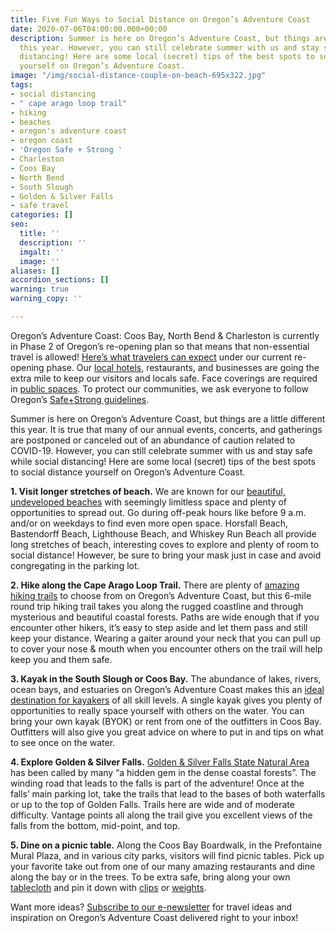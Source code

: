 ```yaml
---
title: Five Fun Ways to Social Distance on Oregon’s Adventure Coast
date: 2020-07-06T04:00:00.000+00:00
description: Summer is here on Oregon’s Adventure Coast, but things are a little different
  this year. However, you can still celebrate summer with us and stay safe while social
  distancing! Here are some local (secret) tips of the best spots to social distance
  yourself on Oregon’s Adventure Coast.
image: "/img/social-distance-couple-on-beach-695x322.jpg"
tags:
- social distancing
- " cape arago loop trail"
- hiking
- beaches
- oregon's adventure coast
- oregon coast
- 'Oregon Safe + Strong '
- Charleston
- Coos Bay
- North Bend
- South Slough
- Golden & Silver Falls
- safe travel
categories: []
seo:
  title: ''
  description: ''
  imgalt: ''
  image: ''
aliases: []
accordion_sections: []
warning: true
warning_copy: ''

---
```

Oregon’s Adventure Coast: Coos Bay, North Bend & Charleston is currently in Phase 2 of Oregon’s re-opening plan so that means that non-essential travel is allowed! [Here’s what travelers can expect](https://www.oregonsadventurecoast.com/blog/ready.set.adventure-what-travelers-can-expect-as-we-reopen-oregon-s-adventure-coast/) under our current re-opening phase. Our [local hotels](https://www.oregonsadventurecoast.com/blog/how-hotels-on-oregon-s-adventure-coast-are-keeping-guests-safe/), restaurants, and businesses are going the extra mile to keep our visitors and locals safe. Face coverings are required in [public spaces](https://sharedsystems.dhsoha.state.or.us/DHSForms/Served/le2288K.pdf). To protect our communities, we ask everyone to follow Oregon’s [Safe+Strong guidelines](https://govstatus.egov.com/reopening-oregon).

Summer is here on Oregon’s Adventure Coast, but things are a little different this year. It is true that many of our annual events, concerts, and gatherings are postponed or canceled out of an abundance of caution related to COVID-19. However, you can still celebrate summer with us and stay safe while social distancing! Here are some local (secret) tips of the best spots to social distance yourself on Oregon’s Adventure Coast.

**1. Visit longer stretches of beach.** We are known for our [beautiful, undeveloped beaches](https://www.oregonsadventurecoast.com/undeveloped-beaches/) with seemingly limitless space and plenty of opportunities to spread out. Go during off-peak hours like before 9 a.m. and/or on weekdays to find even more open space. Horsfall Beach, Bastendorff Beach, Lighthouse Beach, and Whiskey Run Beach all provide long stretches of beach, interesting coves to explore and plenty of room to social distance! However, be sure to bring your mask just in case and avoid congregating in the parking lot.

**2. Hike along the Cape Arago Loop Trail.** There are plenty of [amazing hiking trails](https://www.oregonsadventurecoast.com/hiking-walking/) to choose from on Oregon’s Adventure Coast, but this 6-mile round trip hiking trail takes you along the rugged coastline and through mysterious and beautiful coastal forests. Paths are wide enough that if you encounter other hikers, it’s easy to step aside and let them pass and still keep your distance. Wearing a gaiter around your neck that you can pull up to cover your nose & mouth when you encounter others on the trail will help keep you and them safe.

**3. Kayak in the South Slough or Coos Bay.** The abundance of lakes, rivers, ocean bays, and estuaries on Oregon’s Adventure Coast makes this an [ideal destination for kayakers](https://www.oregonsadventurecoast.com/water-recreation/) of all skill levels. A single kayak gives you plenty of opportunities to really space yourself with others on the water. You can bring your own kayak (BYOK) or rent from one of the outfitters in Coos Bay. Outfitters will also give you great advice on where to put in and tips on what to see once on the water.

**4. Explore Golden & Silver Falls.** [Golden & Silver Falls State Natural Area](https://www.oregonsadventurecoast.com/blog/2016-02-05-adventure-spotlight-golden-and-silver-falls/) has been called by many “a hidden gem in the dense coastal forests”. The winding road that leads to the falls is part of the adventure! Once at the falls’ main parking lot, take the trails that lead to the bases of both waterfalls or up to the top of Golden Falls. Trails here are wide and of moderate difficulty. Vantage points all along the trail give you excellent views of the falls from the bottom, mid-point, and top.

**5. Dine on a picnic table.** Along the Coos Bay Boardwalk, in the Prefontaine Mural Plaza, and in various city parks, visitors will find picnic tables. Pick up your favorite take out from one of our many amazing restaurants and dine along the bay or in the trees. To be extra safe, bring along your own [tablecloth](https://amzn.to/39NFZVw) and pin it down with [clips](https://amzn.to/37GCBdG) or [weights](https://amzn.to/2vOlhGk).

Want more ideas? [Subscribe to our e-newsletter](http://eepurl.com/dhUxmX) for travel ideas and inspiration on Oregon’s Adventure Coast delivered right to your inbox!